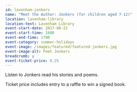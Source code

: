 ```yaml
---
id: lavenham-jonkers
name: "Meet the Author: Jonkers (for children aged 7-12)"
location: lavenham-library
location-text: Lavenham Library
event-start-date: 2017-08-22
event-start-time: 1600
event-end-time: 1700
event-category: summer-holidays
event-image: /images/featured/featured-jonkers.jpg
event-image-alt: Poet Jonkers
breadcrumb: y
event-ticket-price: 0.25
---
```


Listen to Jonkers read his stories and poems.

Ticket price includes entry to a raffle to win a signed book.
